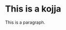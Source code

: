 <!DOCTYPE html>
<html>
<head>
<title>Page Title</title>
</head>
<body>

<h1>This is a kojja</h1>
<p>This is a paragraph.</p>

</body>
</html>
